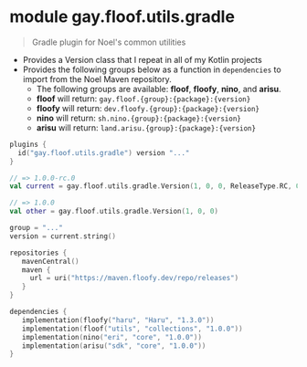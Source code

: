 # module gay.floof.utils.gradle
> Gradle plugin for Noel's common utilities

- Provides a Version class that I repeat in all of my Kotlin projects
- Provides the following groups below as a function in `dependencies` to import from the Noel Maven repository.
    - The following groups are available: **floof**, **floofy**, **nino**, and **arisu**.
    - **floof** will return: `gay.floof.{group}:{package}:{version}`
    - **floofy** will return: `dev.floofy.{group}:{package}:{version}`
    - **nino** will return: `sh.nino.{group}:{package}:{version}`
    - **arisu** will return: `land.arisu.{group}:{package}:{version}`

```kt
plugins {
  id("gay.floof.utils.gradle") version "..."
}

// => 1.0.0-rc.0
val current = gay.floof.utils.gradle.Version(1, 0, 0, ReleaseType.RC, 0)

// => 1.0.0
val other = gay.floof.utils.gradle.Version(1, 0, 0)

group = "..."
version = current.string()

repositories {
   mavenCentral()
   maven {
     url = uri("https://maven.floofy.dev/repo/releases")
   }
}

dependencies {
   implementation(floofy("haru", "Haru", "1.3.0"))
   implementation(floof("utils", "collections", "1.0.0"))
   implementation(nino("eri", "core", "1.0.0"))
   implementation(arisu("sdk", "core", "1.0.0"))
}
```
